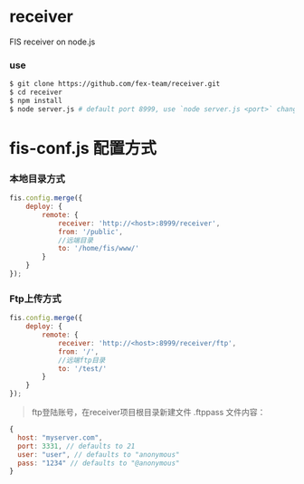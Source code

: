 receiver
========

FIS receiver on node.js

### use

```bash
$ git clone https://github.com/fex-team/receiver.git
$ cd receiver
$ npm install
$ node server.js # default port 8999, use `node server.js <port>` change port
```



# fis-conf.js 配置方式

### 本地目录方式
```javascript
fis.config.merge({
    deploy: {
        remote: {
            receiver: 'http://<host>:8999/receiver',
            from: '/public',
            //远端目录
            to: '/home/fis/www/'
        }
    }
});
```

### Ftp上传方式
```javascript
fis.config.merge({
    deploy: {
        remote: {
            receiver: 'http://<host>:8999/receiver/ftp',
            from: '/',
            //远端ftp目录
            to: '/test/'
        }
    }
});
```
> ftp登陆账号，在receiver项目根目录新建文件 .ftppass
> 文件内容：
```javascript
{
  host: "myserver.com",
  port: 3331, // defaults to 21
  user: "user", // defaults to "anonymous"
  pass: "1234" // defaults to "@anonymous"
}
```

